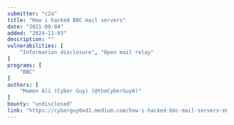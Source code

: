 ```yaml
---
submitter: "c2a"
title: "How i hacked BBC mail servers"
date: "2021-09-04"
added: "2024-11-03"
description: ""
vulnerabilities: [
    "Information disclosure", "Open mail relay"
]
programs: [
    "BBC"
]
authors: [
    "Momen Ali (Cyber Guy) (@theCyberGuy0)"
]
bounty: "undisclosed"
link: "https://cyberguy0xd1.medium.com/how-i-hacked-bbc-mail-servers-e61bb6faed2d"
---
```





